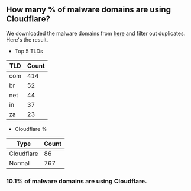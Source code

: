 ## How many % of malware domains are using Cloudflare?


We downloaded the malware domains from [here](https://urlhaus.abuse.ch) and filter out duplicates.
Here's the result.


[//]: # (start replacement)


- Top 5 TLDs

| TLD | Count |
| --- | --- |
| com | 414 |
| br | 52 |
| net | 44 |
| in | 37 |
| za | 23 |


- Cloudflare %

| Type | Count |
| --- | --- |
| Cloudflare | 86 |
| Normal | 767 |


### 10.1% of malware domains are using Cloudflare.